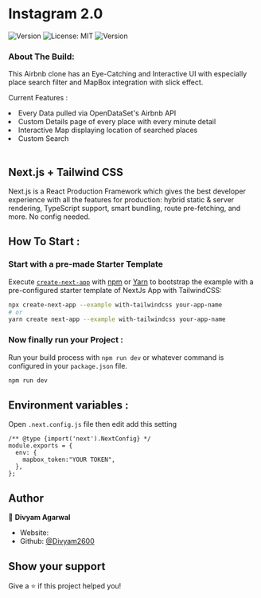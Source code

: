 # Instagram 2.0

<p>
  <img alt="Version" src="https://img.shields.io/badge/version-0.1.0-blue.svg?cacheSeconds=2592000" />
  <img alt="License: MIT" src="https://img.shields.io/badge/License-MIT-yellow.svg" />
  <img alt="Version" src="https://img.shields.io/badge/Airbnb-Clone-brightgreen" />
</p>

### About The Build:

This Airbnb clone has an Eye-Catching and Interactive UI with especially place search filter and MapBox integration with slick effect.
<br />

Current Features :

<!-- <li>LogIn and SignUp with Validation</li> -->
<li>Every Data pulled via OpenDataSet's Airbnb API </li>
<!-- <li>SearchBar Modal with Suggestions</li> -->
<li>Custom Details page of every place with every minute detail</li>
<li>Interactive Map displaying location of searched places</li>
<li>Custom Search</li>
<!-- <li>Protected Routes</li> -->
<br/>

## Next.js + Tailwind CSS

Next.js is a React Production Framework which gives the best developer experience with all the features for production: hybrid static & server rendering, TypeScript support, smart bundling, route pre-fetching, and more. No config needed.

## How To Start :

### Start with a pre-made Starter Template

Execute [`create-next-app`](https://github.com/vercel/next.js/tree/canary/packages/create-next-app) with [npm](https://docs.npmjs.com/cli/init) or [Yarn](https://yarnpkg.com/lang/en/docs/cli/create/) to bootstrap the example with a pre-configured starter template of NextJs App with TailwindCSS:

```bash
npx create-next-app --example with-tailwindcss your-app-name
# or
yarn create next-app --example with-tailwindcss your-app-name
```

### Now finally run your Project :

Run your build process with `npm run dev` or whatever command is configured in your `package.json` file.

```bash
npm run dev
```

## Environment variables :

Open `.next.config.js` file then edit add this setting

```
/** @type {import('next').NextConfig} */
module.exports = {
  env: {
    mapbox_token:"YOUR TOKEN",
  },
};

```

## Author

👤 **Divyam Agarwal**

- Website:
- Github: [@Divyam2600](https://github.com/Divyam2600)

## Show your support

Give a ⭐️ if this project helped you!
